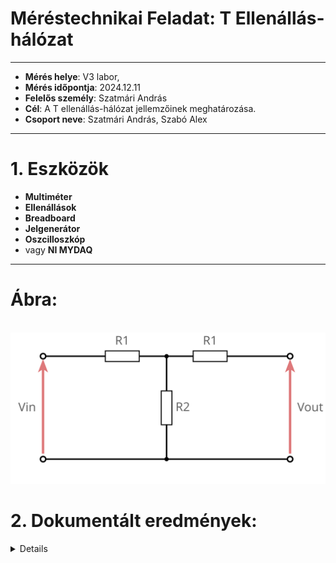 # Méréstechnikai Feladat: T Ellenállás-hálózat
---

- **Mérés helye**: V3 labor,
- **Mérés időpontja**: 2024.12.11
- **Felelős személy**: Szatmári András
- **Cél**: A T ellenállás-hálózat jellemzőinek meghatározása.
- **Csoport neve**: Szatmári András, Szabó Alex
---

# 1. Eszközök

- **Multiméter**
- **Ellenállások**
- **Breadboard**
- **Jelgenerátor**
- **Oszcilloszkóp**
- vagy **NI MYDAQ**

---

# Ábra: 

<br>
<img src="https://raw.githubusercontent.com/1SzatmariAndras6/TAVKOZLES/5e951d5149058ee1226aa7e69a42019efbca4d91/JEGYZOKONYV/01%20-%20T%20m%C3%A9r%C3%A9si%20feladat/attenuator-resistive-t-section-pad.svg">

# 2. Dokumentált eredmények:
<details>
<br>
<img src="https://raw.githubusercontent.com/1SzatmariAndras6/TAVKOZLES/refs/heads/main/JEGYZOKONYV/01.%20-%20T%20m%C3%A9r%C3%A9si%20feladat/K%C3%A9perny%C5%91k%C3%A9p%202024-12-11%20090144.png">

<br>
<img src="https://raw.githubusercontent.com/1SzatmariAndras6/TAVKOZLES/refs/heads/main/JEGYZOKONYV/01.%20-%20T%20m%C3%A9r%C3%A9si%20feladat/K%C3%A9perny%C5%91k%C3%A9p%202024-12-11%20094633.png">

  <details/>
## 3. Számolások, értékek

- **Ellenállások értékei:** R1 és R2 mért értékei.
- R1, R2: 264 Ω, 264 Ω ,
- R3: 900 Ω
- Rg: 680 Ω
- **Mérési eredmények:**
 Rm=  338.4 Ω
 Rs=Rl=2045.9 Ω
- **Bemeneti impedancia**: 1784.8 Ω  
- **Kimeneti impedancia**: 1784.8 Ω  
- **Átviteli arány**: -1.33 dB  
- **Csillapítás**: 1.33 dB
  - 2045.9(2722.72384.3)≈2045.9×0.8746≈1784.8Ω
  - TdB=20log10(T)=20log10(0.8585)≈−1.33dB
  - A=−TdB =1.33dB
  
 ## T-tag Ellenállások Számítása

### Adatok
- **Impedancia (\(Z\))**: 680 Ω
- **Csillapítás (\(A\))**: 6 dB

---
    
### Eredmények összehasonlítása

- **Bemeneti és Kimeneti Impedancia**:
  - **Számított**: 1784.8 Ω
  - **Mért**: 1784.8 Ω
- **Átviteli Arány és Csillapítás**:
  - **Számított csillapítás**: 1.33 dB
  - **Mért csillapítás**: A csillapítás mért értéke kisebb eltéréseket mutathat a mérési hibák és környezeti tényezők miatt.

### Megjegyzések
- **Mérési hibák**: A mérőeszközök kalibrálása és a csatlakozások hatással lehetnek az eredményekre.
- **Alkatrész variációk**: Az ellenállások tűrései miatt az elméleti és mért értékek eltérhetnek.
- **Feszültség és áram mérések**: A mérési eszközök pontossága, mint a jelgenerátor és az oszcilloszkóp, befolyásolhatják az eredményeket.

Az eredmények összehasonlítása segít a mérési környezet és eszközök hatásainak megértésében.
